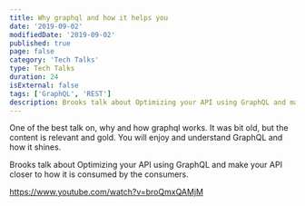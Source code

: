 ```yaml
---
title: Why graphql and how it helps you
date: '2019-09-02'
modifiedDate: '2019-09-02'
published: true
page: false
category: 'Tech Talks'
type: Tech Talks
duration: 24
isExternal: false
tags: ['GraphQL', 'REST']
description: Brooks talk about Optimizing your API using GraphQL and make your API closer to how it is consumed by the consumers.
---
```


One of the best talk on, why and how graphql works. It was bit old, but the content is relevant and gold. You will enjoy and understand GraphQL and how it shines.

Brooks talk about Optimizing your API using GraphQL and make your API closer to how it is consumed by the consumers.

https://www.youtube.com/watch?v=broQmxQAMjM
